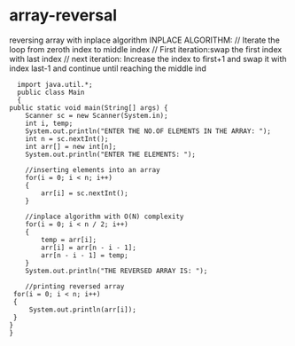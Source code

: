 # array-reversal
reversing array with inplace algorithm
INPLACE ALGORITHM:
// Iterate the loop from zeroth index to middle index
// First iteration:swap the first index with last index 
// next iteration: Increase the index to first+1 and swap it with index last-1 and continue until reaching the middle ind
                
      import java.util.*;
      public class Main
      {
	public static void main(String[] args) {
		Scanner sc = new Scanner(System.in);
		int i, temp;
		System.out.println("ENTER THE NO.OF ELEMENTS IN THE ARRAY: ");
		int n = sc.nextInt();
		int arr[] = new int[n];
		System.out.println("ENTER THE ELEMENTS: ");
		
		//inserting elements into an array
		for(i = 0; i < n; i++)
		{
		    arr[i] = sc.nextInt();
		}
		
		//inplace algorithm with O(N) complexity
		for(i = 0; i < n / 2; i++)
		{
		    temp = arr[i];
		    arr[i] = arr[n - i - 1];
		    arr[n - i - 1] = temp;
		}
		System.out.println("THE REVERSED ARRAY IS: ");
		  
		//printing reversed array
     for(i = 0; i < n; i++)
     {
         System.out.println(arr[i]);
     }
    }
    }
  
